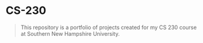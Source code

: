 # CS-230

> This repository is a portfolio of projects created for my CS 230 course at Southern New Hampshire University.

